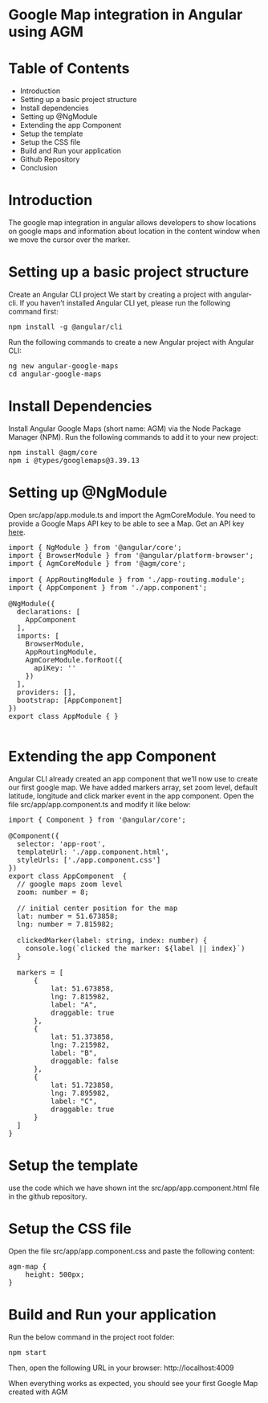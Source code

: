 # Google Map integration in Angular using AGM

# Table of Contents 
<ul>
<li>Introduction </li>
<li>Setting up a basic project structure</li>
<li>Install dependencies </li>
<li>Setting up @NgModule </li>
<li>Extending the app Component</li>
<li>Setup the template</li>
<li>Setup the CSS file</li>
<li>Build and Run your application</li>
<li>Github Repository</li>
<li>Conclusion</li>
</ul>

# Introduction

The google map integration in angular allows developers to show locations on google maps and information about location in the content window when we move the cursor over the marker.

# Setting up a basic project structure
Create an Angular CLI project
We start by creating a project with angular-cli. If you haven’t installed Angular CLI yet, please run the following command first:
<pre>
npm install -g @angular/cli
</pre>
Run the following commands to create a new Angular project with Angular CLI:
<pre>
ng new angular-google-maps
cd angular-google-maps
</pre>
# Install Dependencies
Install Angular Google Maps (short name: AGM) via the Node Package Manager (NPM). Run the following commands to add it to your new project:
<pre>
npm install @agm/core
npm i @types/googlemaps@3.39.13
</pre>
# Setting up @NgModule 
Open src/app/app.module.ts and import the AgmCoreModule. You need to provide a Google Maps API key to be able to see a Map. Get an API key <a href="https://developers.google.com/maps/documentation/javascript/get-api-key?hl=en#key" target="_blank">here</a>.
<pre>
import { NgModule } from '@angular/core';
import { BrowserModule } from '@angular/platform-browser';
import { AgmCoreModule } from '@agm/core';
 
import { AppRoutingModule } from './app-routing.module';
import { AppComponent } from './app.component';
 
@NgModule({
  declarations: [
    AppComponent
  ],
  imports: [
    BrowserModule,
    AppRoutingModule,
    AgmCoreModule.forRoot({
      apiKey: ''
    })
  ],
  providers: [],
  bootstrap: [AppComponent]
})
export class AppModule { }
 </pre>


# Extending the app Component
Angular CLI already created an app component that we’ll now use to create our first google map. We have added markers array, set zoom level, default latitude, longitude and click marker event in the app component. Open the file src/app/app.component.ts and modify it like below:
<pre>
import { Component } from '@angular/core';
 
@Component({
  selector: 'app-root',
  templateUrl: './app.component.html',
  styleUrls: ['./app.component.css']
})
export class AppComponent  {
  // google maps zoom level
  zoom: number = 8;
 
  // initial center position for the map
  lat: number = 51.673858;
  lng: number = 7.815982;
 
  clickedMarker(label: string, index: number) {
    console.log(`clicked the marker: ${label || index}`)
  }
 
  markers = [
      {
          lat: 51.673858,
          lng: 7.815982,
          label: "A",
          draggable: true
      },
      {
          lat: 51.373858,
          lng: 7.215982,
          label: "B",
          draggable: false
      },
      {
          lat: 51.723858,
          lng: 7.895982,
          label: "C",
          draggable: true
      }
  ]
}
</pre>

# Setup the template
use the code which we have shown int the src/app/app.component.html file in the github repository.

# Setup the CSS file
Open the file src/app/app.component.css and paste the following content:
<pre>
agm-map {
    height: 500px;
}
</pre>
# Build and Run your application
Run the below command in the project root folder:
<pre>
npm start
</pre>
Then, open the following URL in your browser: http://localhost:4009

When everything works as expected, you should see your first Google Map created with AGM

